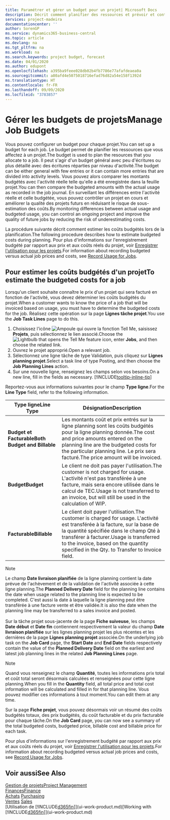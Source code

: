 ```yaml
---
title: Paramétrer et gérer un budget pour un projet| Microsoft Docs
description: Décrit comment planifier des ressources et prévoir et contrôler les coûts d'un projet en définissant un budget pour chaque projet.
services: project-madeira
documentationcenter: ''
author: SorenGP
ms.service: dynamics365-business-central
ms.topic: article
ms.devlang: na
ms.tgt_pltfrm: na
ms.workload: na
ms.search.keywords: project budget, forecast
ms.date: 04/01/2020
ms.author: edupont
ms.openlocfilehash: a395ba9feee028db02b4fb7786e77afafdeaea0a
ms.sourcegitcommit: a80afd4e5075018716efad76d82a54e158f1392d
ms.translationtype: HT
ms.contentlocale: fr-FR
ms.lasthandoff: 09/09/2020
ms.locfileid: "3783857"
---
```

# <a name="manage-job-budgets"></a><span data-ttu-id="2633b-103">Gérer les budgets de projets</span><span class="sxs-lookup"><span data-stu-id="2633b-103">Manage Job Budgets</span></span>
<span data-ttu-id="2633b-104">Vous pouvez configurer un budget pour chaque projet.</span><span class="sxs-lookup"><span data-stu-id="2633b-104">You can set up a budget for each job.</span></span> <span data-ttu-id="2633b-105">Le budget permet de planifier les ressources que vous affectez à un projet.</span><span class="sxs-lookup"><span data-stu-id="2633b-105">The budget is used to plan the resources that you allocate to a job.</span></span> <span data-ttu-id="2633b-106">Il peut s'agir d'un budget général avec peu d'écritures ou plus détaillé avec des écritures réparties par niveau d'activité.</span><span class="sxs-lookup"><span data-stu-id="2633b-106">The budget can be either general with few entries or it can contain more entries that are divided into activity levels.</span></span> <span data-ttu-id="2633b-107">Vous pouvez alors comparer les montants budgétés avec l'activité réelle telle qu'elle a été enregistrée dans la feuille projet.</span><span class="sxs-lookup"><span data-stu-id="2633b-107">You can then compare the budgeted amounts with the actual usage as recorded in the job journal.</span></span> <span data-ttu-id="2633b-108">En surveillant les différences entre l'activité réelle et celle budgétée, vous pouvez contrôler un projet en cours et améliorer la qualité des projets futurs en réduisant le risque de sous-estimation des coûts.</span><span class="sxs-lookup"><span data-stu-id="2633b-108">By monitoring differences between actual usage and budgeted usage, you can control an ongoing project and improve the quality of future jobs by reducing the risk of underestimating costs.</span></span>

<span data-ttu-id="2633b-109">La procédure suivante décrit comment estimer les coûts budgétés lors de la planification.</span><span class="sxs-lookup"><span data-stu-id="2633b-109">The following procedure describes how to estimate budgeted costs during planning.</span></span> <span data-ttu-id="2633b-110">Pour plus d'informations sur l'enregistrement budgété par rapport aux prix et aux coûts réels du projet, voir [Enregistrer l'utilisation pour les projets](projects-how-record-job-usage.md).</span><span class="sxs-lookup"><span data-stu-id="2633b-110">For information about recording budgeted versus actual job prices and costs, see [Record Usage for Jobs](projects-how-record-job-usage.md).</span></span>  

## <a name="to-estimate-the-budgeted-costs-for-a-job"></a><a name="JobBudgetCosts"></a> <span data-ttu-id="2633b-111">Pour estimer les coûts budgétés d'un projet</span><span class="sxs-lookup"><span data-stu-id="2633b-111">To estimate the budgeted costs for a job</span></span>
<span data-ttu-id="2633b-112">Lorsqu'un client souhaite connaître le prix d'un projet qui sera facturé en fonction de l'activité, vous devez déterminer les coûts budgétés du projet.</span><span class="sxs-lookup"><span data-stu-id="2633b-112">When a customer wants to know the price of a job that will be invoiced based on usage, you must have to determine the budgeted costs for the job.</span></span> <span data-ttu-id="2633b-113">Réalisez cette opération sur la page **Lignes tâche projet**.</span><span class="sxs-lookup"><span data-stu-id="2633b-113">You use the **Job Task Lines** page to do this.</span></span>

1. <span data-ttu-id="2633b-114">Choisissez l'icône ![Ampoule qui ouvre la fonction Tell Me](media/ui-search/search_small.png "Dites-moi ce que vous voulez faire"), saisissez **Projets**, puis sélectionnez le lien associé.</span><span class="sxs-lookup"><span data-stu-id="2633b-114">Choose the ![Lightbulb that opens the Tell Me feature](media/ui-search/search_small.png "Tell me what you want to do") icon, enter **Jobs**, and then choose the related link.</span></span>  
2. <span data-ttu-id="2633b-115">Ouvrez le projet approprié.</span><span class="sxs-lookup"><span data-stu-id="2633b-115">Open a relevant job.</span></span>
3. <span data-ttu-id="2633b-116">Sélectionnez une ligne tâche de type Validation, puis cliquez sur **Lignes planning projet**.</span><span class="sxs-lookup"><span data-stu-id="2633b-116">Select a task line of type Posting, and then choose the **Job Planning Lines** action.</span></span>
4. <span data-ttu-id="2633b-117">Sur une nouvelle ligne, renseignez les champs selon vos besoins.</span><span class="sxs-lookup"><span data-stu-id="2633b-117">On a new line, fill in the fields as necessary.</span></span> [!INCLUDE[tooltip-inline-tip](includes/tooltip-inline-tip_md.md)]   

<span data-ttu-id="2633b-118">Reportez-vous aux informations suivantes pour le champ **Type ligne**.</span><span class="sxs-lookup"><span data-stu-id="2633b-118">For the **Line Type** field, refer to the following information.</span></span>  

| <span data-ttu-id="2633b-119">Type ligne</span><span class="sxs-lookup"><span data-stu-id="2633b-119">Line Type</span></span> | <span data-ttu-id="2633b-120">Désignation</span><span class="sxs-lookup"><span data-stu-id="2633b-120">Description</span></span> |
| --- | --- |
| <span data-ttu-id="2633b-121">**Budget et Facturable**</span><span class="sxs-lookup"><span data-stu-id="2633b-121">**Both Budget and Billable**</span></span> |<span data-ttu-id="2633b-122">Les montants coût et prix entrés sur la ligne planning sont les coûts budgétés pour la ligne planning donnée.</span><span class="sxs-lookup"><span data-stu-id="2633b-122">The cost and price amounts entered on the planning line are the budgeted costs for the particular planning line.</span></span> <span data-ttu-id="2633b-123">Le prix sera facturé.</span><span class="sxs-lookup"><span data-stu-id="2633b-123">The price amount will be invoiced.</span></span> |
| <span data-ttu-id="2633b-124">**Budget**</span><span class="sxs-lookup"><span data-stu-id="2633b-124">**Budget**</span></span> |<span data-ttu-id="2633b-125">Le client ne doit pas payer l'utilisation.</span><span class="sxs-lookup"><span data-stu-id="2633b-125">The customer is not charged for usage.</span></span> <span data-ttu-id="2633b-126">L'activité n'est pas transférée à une facture, mais sera encore utilisée dans le calcul de TEC.</span><span class="sxs-lookup"><span data-stu-id="2633b-126">Usage is not transferred to an invoice, but will still be used in the calculation of WIP.</span></span> |
| <span data-ttu-id="2633b-127">**Facturable**</span><span class="sxs-lookup"><span data-stu-id="2633b-127">**Billable**</span></span> |<span data-ttu-id="2633b-128">Le client doit payer l'utilisation.</span><span class="sxs-lookup"><span data-stu-id="2633b-128">The customer is charged for usage.</span></span> <span data-ttu-id="2633b-129">L'activité est transférée à la facture, sur la base de la quantité spécifiée dans le champ Qté à transférer à facturer.</span><span class="sxs-lookup"><span data-stu-id="2633b-129">Usage is transferred to the invoice, based on the quantity specified in the Qty. to Transfer to Invoice field.</span></span> |

> [!NOTE]  
> <span data-ttu-id="2633b-130">Le champ **Date livraison planifiée** de la ligne planning contient la date prévue de l'achèvement et de la validation de l'activité associée à cette ligne planning.</span><span class="sxs-lookup"><span data-stu-id="2633b-130">The **Planned Delivery Date** field for the planning line contains the date when usage related to the planning line is expected to be completed.</span></span> <span data-ttu-id="2633b-131">C'est aussi la date à laquelle la ligne planning peut être transférée à une facture vente et être validée.</span><span class="sxs-lookup"><span data-stu-id="2633b-131">It is also the date when the planning line may be transferred to a sales invoice and posted.</span></span> <br /><br /> <span data-ttu-id="2633b-132">Sur la tâche projet sous-jacente de la page **Fiche suiveuse**, les champs **Date début** et **Date fin** contiennent respectivement la valeur du champ **Date livraison planifiée** sur les lignes planning projet les plus récentes et les dernières de la page **Lignes planning projet** associée.</span><span class="sxs-lookup"><span data-stu-id="2633b-132">On the underlying job task on the **Job Card** page, the **Start Date** and **End Date** fields respectively contain the value of the **Planned Delivery Date** field on the earliest and latest job planning lines in the related **Job Planning Lines** page.</span></span>

> [!NOTE]  
>   <span data-ttu-id="2633b-133">Quand vous renseignez le champ **Quantité**, toutes les informations prix total et coût total seront désormais calculées et renseignées pour cette ligne planning.</span><span class="sxs-lookup"><span data-stu-id="2633b-133">When you fill in the **Quantity** field, all total price and total cost information will be calculated and filled in for that planning line.</span></span> <span data-ttu-id="2633b-134">Vous pouvez modifier ces informations à tout moment.</span><span class="sxs-lookup"><span data-stu-id="2633b-134">You can edit them at any time.</span></span>

<span data-ttu-id="2633b-135">Sur la page **Fiche projet**, vous pouvez désormais voir un résumé des coûts budgétés totaux, des prix budgétés, du coût facturable et du prix facturable pour chaque tâche.</span><span class="sxs-lookup"><span data-stu-id="2633b-135">On the **Job Card** page, you can now see a summary of the total budgeted costs, budgeted price, billable cost and billable price for each task.</span></span>

<span data-ttu-id="2633b-136">Pour plus d'informations sur l'enregistrement budgété par rapport aux prix et aux coûts réels du projet, voir [Enregistrer l'utilisation pour les projets](projects-how-record-job-usage.md).</span><span class="sxs-lookup"><span data-stu-id="2633b-136">For information about recording budgeted versus actual job prices and costs, see [Record Usage for Jobs](projects-how-record-job-usage.md).</span></span>

## <a name="see-also"></a><span data-ttu-id="2633b-137">Voir aussi</span><span class="sxs-lookup"><span data-stu-id="2633b-137">See Also</span></span>
[<span data-ttu-id="2633b-138">Gestion de projets</span><span class="sxs-lookup"><span data-stu-id="2633b-138">Project Management</span></span>](projects-manage-projects.md)  
[<span data-ttu-id="2633b-139">Finances</span><span class="sxs-lookup"><span data-stu-id="2633b-139">Finance</span></span>](finance.md)  
<span data-ttu-id="2633b-140">[Achats](purchasing-manage-purchasing.md)       </span><span class="sxs-lookup"><span data-stu-id="2633b-140">[Purchasing](purchasing-manage-purchasing.md)       </span></span>  
<span data-ttu-id="2633b-141">[Ventes](sales-manage-sales.md)    </span><span class="sxs-lookup"><span data-stu-id="2633b-141">[Sales](sales-manage-sales.md)    </span></span>  
<span data-ttu-id="2633b-142">[Utilisation de [!INCLUDE[d365fin](includes/d365fin_md.md)]](ui-work-product.md)</span><span class="sxs-lookup"><span data-stu-id="2633b-142">[Working with [!INCLUDE[d365fin](includes/d365fin_md.md)]](ui-work-product.md)</span></span>  
